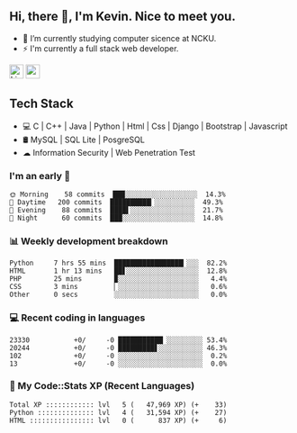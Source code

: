 ## Hi, there 👋, I'm Kevin. Nice to meet you.

- 🌱 I’m currently studying computer sicence at NCKU.
- ⚡ I'm currently a full stack web developer.

<a href="https://www.linkedin.com/in/kevin12686/"><img alt="LinkedIn" src="https://img.shields.io/badge/linkedin%20-%230077B5.svg?&style=for-the-badge&logo=linkedin&logoColor=white" height=25></a>
<a href="https://www.instagram.com/kevin12686/"><img src="https://img.shields.io/badge/instagram-3f729b?&style=for-the-badge&logo=instagram&logoColor=white" height=25></a>

## Tech Stack

* 💻 C | C++ | Java | Python | Html | Css | Django | Bootstrap | Javascript
* 🛢️ MySQL | SQL Lite | PosgreSQL
* ☁ Information Security | Web Penetration Test

### I'm an early 🐤

<!-- early_bird start -->

```text
🌞 Morning    58 commits  ███░░░░░░░░░░░░░░░░░░  14.3%
🌆 Daytime   200 commits  ██████████▎░░░░░░░░░░  49.3%
🌃 Evening    88 commits  ████▌░░░░░░░░░░░░░░░░  21.7%
🌙 Night      60 commits  ███░░░░░░░░░░░░░░░░░░  14.8%
```

<!-- early_bird end -->

### 📊 Weekly development breakdown

<!-- code_time start -->

```text
Python     7 hrs 55 mins  █████████████████▎░░░  82.2%
HTML       1 hr 13 mins   ██▋░░░░░░░░░░░░░░░░░░  12.8%
PHP        25 mins        ▉░░░░░░░░░░░░░░░░░░░░   4.4%
CSS        3 mins         ▏░░░░░░░░░░░░░░░░░░░░   0.6%
Other      0 secs         ░░░░░░░░░░░░░░░░░░░░░   0.0%
```

<!-- code_time end -->

### 💻 Recent coding in languages

<!-- code_diff start -->

```text
23330           +0/     -0 ███████████▏░░░░░░░░░ 53.4%
20244           +0/     -0 █████████▋░░░░░░░░░░░ 46.3%
102             +0/     -0 ░░░░░░░░░░░░░░░░░░░░░  0.2%
13              +0/     -0 ░░░░░░░░░░░░░░░░░░░░░  0.0%
```

<!-- code_diff end -->

### 🧰 My Code::Stats XP (Recent Languages)

<!-- codestats start -->

```text
Total XP :::::::::::: lvl   5 (   47,969 XP) (+    33)
Python :::::::::::::: lvl   4 (   31,594 XP) (+    27)
HTML :::::::::::::::: lvl   0 (      837 XP) (+     6)
```

<!-- codestats end -->
